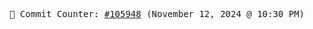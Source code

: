 <p align="center">
    <samp>
        📮 Commit Counter: <a href="https://github.com/Javascript-void0/Javascript-void0/commits/main">#105948</a> (November 12, 2024 @ 10:30 PM)
    </samp>
</p>